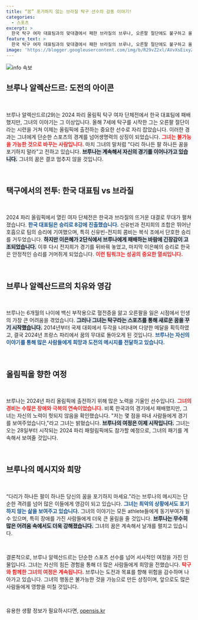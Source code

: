 ```yaml
---
title: “꿈” 포기하지 않는 브라질 탁구 선수의 감동 이야기!
categories:
  - 스포츠
excerpt: >
  한국 탁구 여자 대표팀과의 맞대결에서 패한 브라질의 브루나, 오른팔 절단에도 불구하고 올림픽에 서다! 그녀의 감동적인 이야기와 격려 메시지는 모두의 마음을 울린다. 22년의 여정을 담은 그녀의 꿈은 계속된다.
feature_text: >
  한국 탁구 여자 대표팀과의 맞대결에서 패한 브라질의 브루나, 오른팔 절단에도 불구하고 올림픽에 서다! 그녀의 감동적인 이야기와 격려 메시지는 모두의 마음을 울린다. 22년의 여정을 담은 그녀의 꿈은 계속된다.
image: 'https://blogger.googleusercontent.com/img/b/R29vZ2xl/AVvXsEixyZcFfHzMRdzZMjFBmAUKJYCLCGyLL1o632UiGVXcaFdKo_bkvkuCioo0uUKlGfBVcT3P84aROyZIXSBEx3Aw5nCQ3pTgDom1WDC4m8eifvWiAmWEEVb4x6G_l8C0QH225ldMjyaFvpxGEBGNO37VmDTDMHGhJPq73UglMfDca1-0aw/s1600/blogspot.png'
---
```


<p><img src="https://blogger.googleusercontent.com/img/b/R29vZ2xl/AVvXsEixyZcFfHzMRdzZMjFBmAUKJYCLCGyLL1o632UiGVXcaFdKo_bkvkuCioo0uUKlGfBVcT3P84aROyZIXSBEx3Aw5nCQ3pTgDom1WDC4m8eifvWiAmWEEVb4x6G_l8C0QH225ldMjyaFvpxGEBGNO37VmDTDMHGhJPq73UglMfDca1-0aw/s1600/blogspot.png" alt="info 속보" /></p>

<h2 data-ke-size="size26">브루나 알렉산드르: 도전의 아이콘</h2>

<p data-ke-size="size16">&nbsp;</p>

<p data-ke-size="size16">브루나 알렉산드르(29)는 2024 파리 올림픽 탁구 여자 단체전에서 한국 대표팀에 패배했지만, 그녀의 이야기는 그 이상입니다. 올해 7세에 탁구를 시작한 그는 오른팔 절단이라는 시련을 거쳐 이제는 올림픽에 출전하는 중요한 선수로 자리 잡았습니다. 이러한 경과는 그녀에게 단순한 스포츠의 경계를 넘어생명력의 상징이 되었습니다. <b><span style="color: #ee2323;">그녀는 불가능을 가능한 것으로 바꾸는 사람입니다.</span></b> 마치 그녀의 말처럼 "다리 하나든 팔 하나든 꿈을 포기하지 말라"고 전하고 있습니다. <b><span style="background-color: #21538527;">브루나는 계속해서 자신의 경기를 이어나가고 있습니다.</span></b> 그녀의 꿈은 결코 멈추지 않을 것입니다. </p>

<p data-ke-size="size16">&nbsp;</p>

<h2 data-ke-size="size26">택구에서의 전투: 한국 대표팀 vs 브라질</h2>

<p data-ke-size="size16">&nbsp;</p>

<p data-ke-size="size16">2024 파리 올림픽에서 열린 여자 단체전은 한국과 브라질의 뜨거운 대결로 무대가 펼쳐졌습니다. <b><span style="color: #1a5490;">한국 대표팀은 승리로 8강에 진출했습니다.</span></b> 신유빈과 전지희의 조합은 뛰어난 호흡으로 팀의 승리에 기여했으며, 특히 신유빈-전지희 콤비는 복식 조에서 단호한 승리를 거두었습니다. <b><span style="background-color: #21538527;">하지만 이은혜가 2단식에서 브루나에게 패배하는 바람에 긴장감이 고조되었습니다.</span></b> 이후 다시 전지희가 경기를 뒤바꿔 놓었고, 마지막 이은혜의 승리로 한국은 안정적인 승리를 거머쥐게 되었습니다. <b><span style="color: #ee2323;">이런 팀워크는 성공의 중요한 열쇠입니다.</span></b></p>

<p data-ke-size="size16">&nbsp;</p>

<h2 data-ke-size="size26">브루나 알렉산드르의 치유와 영감</h2>

<p data-ke-size="size16">&nbsp;</p>

<p data-ke-size="size16">브루나는 6개월의 나이에 백신 부작용으로 혈전증을 앓고 오른팔을 잃은 시점에서 인생의 가장 큰 어려움을 겪었습니다. <b><span style="background-color: #21538527;">그러나 그녀는 탁구라는 스포츠를 통해 새로운 꿈을 꾸기 시작했습니다.</span></b> 2014년부터 국제 대회에서 두각을 나타내며 다양한 메달을 획득하였고, 결국 2024년 프랑스 파리에서 꿈의 무대로 돌아오게 된 것입니다. <b><span style="color: #1a5490;">브루나는 자신의 이야기를 통해 많은 사람들에게 희망과 도전의 메시지를 전달하고 있습니다.</span></b></p>

<p data-ke-size="size16">&nbsp;</p>

<h2 data-ke-size="size26">올림픽을 향한 여정</h2>

<p data-ke-size="size16">&nbsp;</p>

<p data-ke-size="size16">브루나는 2024년 파리 올림픽에 출전하기 위해 많은 노력을 기울인 선수입니다. <b><span style="color: #ee2323;">그녀의 경비는 수많은 장애와 극복의 연속이었습니다.</span></b> 비록 한국과의 경기에서 패배했지만, 그녀는 자신의 노력이 헛되지 않음을 확인했습니다. "저는 몇 점을 따내 사람들에게 경기를 보여주었습니다,"라고 그녀는 밝혔습니다. <b><span style="background-color: #21538527;">브루나의 여정은 이제 시작입니다.</span></b> 그녀는 오는 28일부터 시작되는 2024 파리 패럴림픽에도 참가할 예정으로, 그녀의 패기를 계속해서 보여줄 것입니다.</p>

<p data-ke-size="size16">&nbsp;</p>

<h2 data-ke-size="size26">브루나의 메시지와 희망</h2>

<p data-ke-size="size16">&nbsp;</p>

<p data-ke-size="size16">“다리가 하나든 팔이 하나든 당신의 꿈을 포기하지 마세요."라는 브루나의 메시지는 단순한 격려를 넘어 많은 이들에게 영감이 되고 있습니다. <b><span style="color: #1a5490;">그녀는 최악의 상황에서도 포기하지 않는 삶을 보여주고 있습니다.</span></b> 그녀의 이야기는 모든 athlete들에게 동기부여가 될 수 있으며, 특히 장애를 가진 사람들에게 더욱 큰 울림을 줄 것입니다. <b><span style="background-color: #21538527;">브루나는 무수히 많은 어려움 속에서도 더욱 강해졌습니다.</span></b> 그녀의 꿈은 계속해서 날개를 펼치고 있습니다.</p>

<p data-ke-size="size16">&nbsp;</p>

<p data-ke-size="size16">결론적으로, 브루나 알렉산드르는 단순한 스포츠 선수를 넘어 서사적인 여정을 가진 인물입니다. 그녀는 자신의 힘든 경험을 통해 더 많은 사람들에게 희망을 전했습니다. <b><span style="color: #ee2323;">탁구와 함께한 그녀의 여정은 계속됩니다.</span></b> 브루나는 도전과 목표를 향해 위험을 감수하며 나아가고 있습니다. 그녀의 행동은 불가능한 것을 가능으로 만든 상징이며, 앞으로도 많은 사람들에게 영향을 미칠 것입니다.</p>

<p data-ke-size="size16">&nbsp;</p>
유용한 생활 정보가 필요하시다면, <a href="https://opensis.kr" rel="dofollow">opensis.kr</a>


